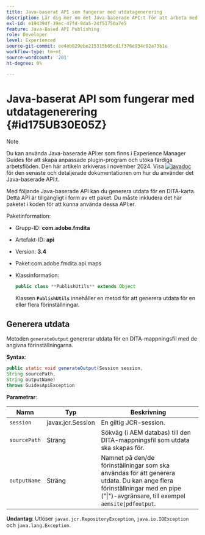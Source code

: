 ```yaml
---
title: Java-baserat API som fungerar med utdatagenerering
description: Lär dig mer om det Java-baserade API:t för att arbeta med generering av utdata
exl-id: e19439df-39ec-47fd-9da5-24f51750a7e5
feature: Java-Based API Publishing
role: Developer
level: Experienced
source-git-commit: ee4eb829ebe215315b05cd1f376e934c02a73b1e
workflow-type: tm+mt
source-wordcount: '201'
ht-degree: 0%

---
```


# Java-baserat API som fungerar med utdatagenerering {#id175UB30E05Z}

>[!NOTE]
>
> Du kan använda Java-baserade API:er som finns i Experience Manager Guides för att skapa anpassade plugin-program och utöka färdiga arbetsflöden. Den här artikeln arkiveras i november 2024.
> Visa [![javadoc](https://javadoc.io/badge2/com.adobe.aem/aem-guides-sdk-api/javadoc.svg)](https://javadoc.io/doc/com.adobe.aem/aem-guides-sdk-api) för den senaste och detaljerade dokumentationen om hur du använder det Java-baserade API:t.

Med följande Java-baserade API kan du generera utdata för en DITA-karta. Detta API är tillgängligt i form av ett paket. Du måste inkludera det här paketet i koden för att kunna använda dessa API:er.

Paketinformation:

- Grupp-ID: **com.adobe.fmdita**

- Artefakt-ID: **api**

- Version: **3.4**

- Paket: **&#x200B;**&#x200B;com.adobe.fmdita.api.maps&#x200B;**&#x200B;**

- Klassinformation:

  ```JAVA
  public class **PublishUtils** extends Object
  ```

  Klassen **`PublishUtils`** innehåller en metod för att generera utdata för en eller flera förinställningar.


## Generera utdata

Metoden ``generateOutput`` genererar utdata för en DITA-mappningsfil med de angivna förinställningarna.

**Syntax**:

```JAVA
public static void generateOutput(Session session,
String sourcePath,
String outputName)
throws GuidesApiException
```

**Parametrar**:

| Namn | Typ | Beskrivning |
|----|----|-----------|
| `session` | javax.jcr.Session | En giltig JCR-session. |
| ``sourcePath`` | Sträng | Sökväg \(i AEM databas\) till den DITA-mappningsfil som utdata ska skapas för. |
| ``outputName`` | Sträng | Namnet på den/de förinställningar som ska användas för att generera utdata. Du kan ange flera förinställningar med en pipe \(&quot;\|&quot;\)-avgränsare, till exempel `aemsite\|pdfoutput`. |

**Undantag**:
Utlöser ``javax.jcr.RepositoryException``, `java.io.IOException` och `java.lang.Exception`.
